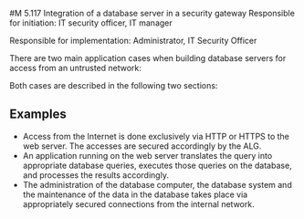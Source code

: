 #M 5.117 Integration of a database server in a security gateway
Responsible for initiation: IT security officer, IT manager

Responsible for implementation: Administrator, IT Security Officer

There are two main application cases when building database servers for access from an untrusted network:

Both cases are described in the following two sections:



## Examples 
* Access from the Internet is done exclusively via HTTP or HTTPS to the web server. The accesses are secured accordingly by the ALG.
* An application running on the web server translates the query into appropriate database queries, executes those queries on the database, and processes the results accordingly.
* The administration of the database computer, the database system and the maintenance of the data in the database takes place via appropriately secured connections from the internal network.




